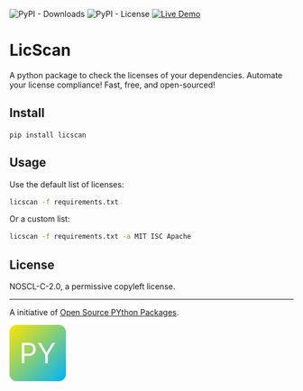 ![PyPI - Downloads](https://img.shields.io/pypi/dm/licscan) ![PyPI - License](https://img.shields.io/badge/license-NOSCL_C_2.0-green) [![Live Demo](https://img.shields.io/badge/live-demo-blue)](https://ospyp.github.io/licscan)

# LicScan

A python package to check the licenses of your dependencies. Automate your license compliance! Fast, free, and open-sourced!

## Install

```
pip install licscan
```

## Usage

Use the default list of licenses:

```bash
licscan -f requirements.txt
```

Or a custom list:

```bash
licscan -f requirements.txt -a MIT ISC Apache
```

## License

NOSCL-C-2.0, a permissive copyleft license.

---

A initiative of [Open Source PYthon Packages](https://github.com/ospyp).

<a href="https://github.com/ospyp"><img width="100" src="https://raw.githubusercontent.com/ospyp/ospyp/main/logo.svg"></a>
